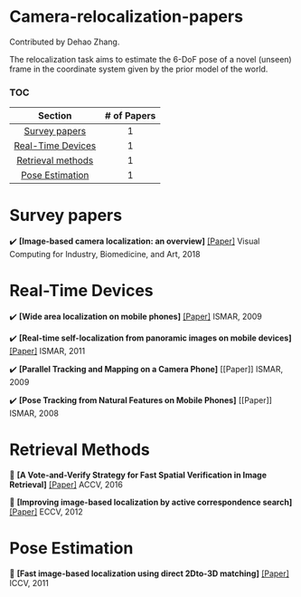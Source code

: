 # Camera-relocalization-papers

Contributed by Dehao Zhang.

The relocalization task aims to estimate the 6-DoF pose of a novel (unseen) frame in the coordinate system given by the prior model of the world. 



### TOC

| Section | # of Papers |
|:---:|:---:|
|[Survey papers](#Surveys) | 1|
|[Real-Time Devices](#realtime) | 1 |
|[Retrieval methods](#Retrieval) | 1 |
|[Pose Estimation](#Pose) | 1 |

<h1 id="Surveys">Survey papers</h1>

:heavy_check_mark: **[Image-based camera localization: an overview]** [[Paper]](https://arxiv.org/abs/1610.03660)  Visual Computing for Industry, Biomedicine, and Art, 2018



<h1 id="realtime">Real-Time Devices</h1>

:heavy_check_mark: **[Wide area localization on mobile phones]** [[Paper]](https://arbook.icg.tugraz.at/schmalstieg/Schmalstieg_162.pdf)  ISMAR, 2009

:heavy_check_mark: **[Real-time self-localization from panoramic images on mobile devices]** [[Paper]](https://arbook.icg.tugraz.at/schmalstieg/Schmalstieg_162.pdf)  ISMAR, 2011

:heavy_check_mark: **[Parallel Tracking and Mapping on a Camera Phone]** [[Paper]]  ISMAR, 2009

:heavy_check_mark: **[Pose Tracking from Natural Features on Mobile Phones]** [[Paper]]  ISMAR, 2008



<h1 id="Retrieval">Retrieval Methods</h1>

:radio_button: **[A Vote-and-Verify Strategy for Fast Spatial Verification in Image Retrieval]** [[Paper]](https://www.cs.unc.edu/~jtprice/papers/accv_2016_schoenberger.pdf)  ACCV, 2016

:radio_button: **[Improving image-based localization by active correspondence search]**[[Paper]](https://graphics.rwthaachen.de/media/papers/sattler_eccv12_preprint_1.pdf])  ECCV, 2012



<h1 id="Pose">Pose Estimation</h1>

:radio_button: **[Fast image-based localization using direct 2Dto-3D matching]** [[Paper]](https://ieeexplore.ieee.org/stamp/stamp.jsp?tp=&arnumber=6162870)  ICCV, 2011

